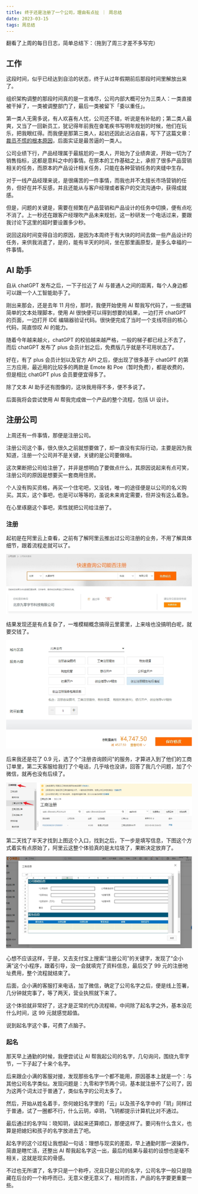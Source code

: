 ```yaml
---
title: 终于还是注册了一个公司，理由有点扯 ｜ 周总结
date: 2023-03-15
tags: 周总结
---
```


翻看了上周的每日日志，简单总结下：（拖到了周三才差不多写完）

## 工作

这段时间，似乎已经达到自洽的状态，终于从过年假期前后那段时间里解放出来了。

组织架构调整的那段时间真的是一言难尽，公司内部大概可分为三类人：一类直接被干掉了，一类被调整部门了，最后一类被留下「委以重任」。

第一类人无需多说，有人欢喜有人忧，公司还不错，听说是有补贴的；第二类人最爽，又当了一回新员工，犹记得年前我在奋笔疾书写明年规划的时候，他们在玩乐，把我眼红得。而我便是那第三类人，起初还因此沾沾自喜，写下了这篇文章：[裁员不慌的根本原因](https://mp.weixin.qq.com/s?__biz=MjM5MDQ4NjUwMg==&mid=2649198885&idx=1&sn=b42ad1de567dc486deecb57d818825e6&chksm=be572bac8920a2ba6bd6f94cad58253cac08d857ec99d50889e9b138bda1bef5a66170e62cc7&payreadticket=HGWra8Bpo-2eIzr9xMYCwOeZUlQT7CAdyApOCoFm6jkMzzyeOIfAYdi5SxJ8_zXvFUyZyuk#rd)，后面实证是最苦逼的一类人。

公司业绩下行，产品经理属于最尴尬的一类人，开始为了业绩奔波，开始一切为了销售指标，这都是意料之中的事情。在原本的工作基础之上，承担了很多产品营销相关的任务，而原本的产品设计相关任务，只能在各种营销任务的夹缝中生存。

对于一线产品经理来说，是很痛苦的一件事情，而我也并不太擅长市场营销的任务，但好在并不反感，并且还能从与客户经理或者客户的交流沟通中，获得成就感。

但是，问题的关键是，需要在频繁在产品营销和产品设计的任务中切换，便有点吃不消了。上一秒还在跟客户经理吹产品未来规划，这一秒研发一个电话过来，要跟我讨论下这里的超时要设置多少秒。

说回这段时间变得自洽的原因，是因为本周终于有大块的时间去做一些产品设计的任务，来供我消遣了，是的，能有半天的时间，坐在那里画原型，是多么幸福的一件事情。

## AI 助手

自从 chatGPT 发布之后，一下子拉近了 AI 与普通人之间的距离，每个人身边都可以跟一个人工智能助手了。

刚出来那会，还是去年 11 月份，那时，我便开始使用 AI 帮我写代码了，一些逻辑简单的文本处理脚本，使用 AI 很快便可以得到想要的结果，一边打开 chatGPT 的页面，一边打开 IDE 编辑器验证代码。很快便完成了当时一个支线项目的核心代码，简直惊叹 AI 的能力。

随着今年越来越火，chatGPT 的校验越来越严格，一般的梯子都已经上不去了，而后 chatGPT 发布了 plus 会员计划之后，免费版几乎就是不可用状态了。

好在，有了 plus 会员计划以及官方 API 之后，便出现了很多基于 chatGPT 的第三方应用，最近用的比较多的两款是 Emote 和 Poe（暂时免费），都是收费的，但是相比 chatGPT plus 会员要便宜得多了。

除了文本 AI 助手还有图像的，这块我用得不多，便不多说了。

后面我将会尝试使用 AI 帮我完成做一个产品的整个流程，包括 UI 设计。

## 注册公司

上周还有一件事情，那便是注册公司。

注册公司这个事，很久很久之前就想要做了，却一直没有实际行动，主要是因为我知道，注册一个公司并不是关键，关键的是公司要做啥。

这次果断把公司给注册了，并非是想明白了要做点什么，其原因说起来有点可笑，注册公司的原因是想要买一套商用住房。

个人没有购买资格，再买一个住宅吧，又没钱，唯一的途径便是以公司的名义购买。其实，这个事吧，也是可以等等的，虽说未来肯定需要，但并没有这么着急。

在心里琢磨这个事吧，索性就把公司给注册了。

### 注册

起初是在阿里云上查看，之前有了解阿里云推出过公司注册的业务，不用了解具体细节，跟着流程走就可以了。

![](../image/2023-03-15-week-summary/480E6F37-3BB4-45CF-9B89-46C3E3A54DCD.aa7c75726f2c4c71952eb5baf1d4f7c9.jpg)

结果发现还是有点复杂了，一堆模糊概念搞得云里雾里，上来啥也没搞明白呢，就要交钱了。

![](../image/2023-03-15-week-summary/BEB5FD53-CCF6-46D8-9337-5C5C75D1ABC9.a12c45cfd47b42e0b32b2f99865ebe99.jpg)

后来我还是花了 0.9 元，选了个"注册咨询顾问"的服务，才算进入到了他们的工商订单里，第二天客服给我打了个电话，几乎啥也没讲，回答了我几个问题，加了个微信，就再也没有后续了。

![](../image/2023-03-15-week-summary/73E243DF-D076-4C72-B02E-127CA0156C06.95ed04c9759a469a8ce4816b73ac87e1.jpg)

第二天找了半天才找到上图这个入口，找到之后，下一步是填写信息，下图这个方式着实有点原始了，阿里云这整个体验真的是太垃圾了，果断决定放弃了。

![](../image/2023-03-15-week-summary/013F1231-BC01-4073-BD2D-89188EAEF688.07ae5c4138bd40498933b77046057cf1.jpg)

心想不应该这样，于是，又去支付宝上搜索“注册公司”的关键字，发现了“企小满”这个小程序，跟着引导，没一会就填完了资料信息，最后交了 99 元的注册地址费用，整个流程就结束了。

后面，企小满的客服打来电话，加了微信，确定了公司名字之后，便是线上签署，几分钟就完事了，等了两天，营业执照就下来了。

这个体验就非常好了，这才是正常的代办流程嘛，中间除了起名字之外，基本没花什么时间，这 99 元就感觉超值。

说到起名字这个事，可费了点脑子。

### 起名

那天早上通勤的时候，我便尝试让 AI 帮我起公司的名字，几句询问，围绕九零字节，一下子起了十来个名字。

后来跟企小满的客服对接，发现那些名字一个都不能用，原因基本上就是一个：与其他公司名字类似。发现问题是：九零和字节两个词，基本就注册不了公司了，因为这两个词太过于普通了，类似名字的公司太多了。

然后，开始从姓名着手，奈何媳妇名字里的「云」以及孩子名字中的「玥」同样过于普通，试了一圈都不行，什么云玥，卓玥，飞玥都提示计算机比对不通过。

最后通过的名字叫：晓知玥，读起来还算顺口，那便这样了。要问有什么含义，也算是把媳妇和孩子的名字放进去了吧。

起名字的这个过程让我想起一句话：理想与现实的差距，早上通勤时那一波操作，简直是瞎忙活，还整出 AI 帮我起名字这一出，最后的结果与最初的设想也是毫不相关，这就是现实的骨感。

不过也无所谓了，名字只是一个称呼，况且只是公司的名字，公司名字一般只是隐藏在后台的一个称呼而已，无意义便无意义了，相对而言，产品的名字要更重要一些。